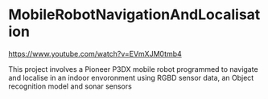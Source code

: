 # MobileRobotNavigationAndLocalisation

https://www.youtube.com/watch?v=EVmXJM0tmb4

This project involves a Pioneer P3DX mobile robot programmed to navigate and localise in an indoor envoronment using RGBD sensor data, an Object recognition model and sonar sensors

